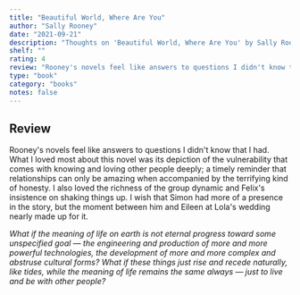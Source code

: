 ```yaml
---
title: "Beautiful World, Where Are You"
author: "Sally Rooney"
date: "2021-09-21"
description: "Thoughts on 'Beautiful World, Where Are You' by Sally Rooney."
shelf: ""
rating: 4
review: "Rooney's novels feel like answers to questions I didn't know that I had. What I loved most about this novel was its depiction of the vulnerability that comes with knowing and loving other people deeply; a timely reminder that relationships can only be amazing when accompanied by the terrifying kind of honesty. I also loved the richness of the group dynamic and Felix's insistence on shaking things up. I wish that Simon had more of a presence in the story, but the moment between him and Eileen at Lola's wedding nearly made up for it.<br/><br/><i>What if the meaning of life on earth is not eternal progress toward some unspecified goal — the engineering and production of more and more powerful technologies, the development of more and more complex and abstruse cultural forms? What if these things just rise and recede naturally, like tides, while the meaning of life remains the same always — just to live and be with other people?</i>"
type: "book"
category: "books"
notes: false
---
```


## Review

Rooney's novels feel like answers to questions I didn't know that I had. What I loved most about this novel was its depiction of the vulnerability that comes with knowing and loving other people deeply; a timely reminder that relationships can only be amazing when accompanied by the terrifying kind of honesty. I also loved the richness of the group dynamic and Felix's insistence on shaking things up. I wish that Simon had more of a presence in the story, but the moment between him and Eileen at Lola's wedding nearly made up for it.

_What if the meaning of life on earth is not eternal progress toward some unspecified goal — the engineering and production of more and more powerful technologies, the development of more and more complex and abstruse cultural forms? What if these things just rise and recede naturally, like tides, while the meaning of life remains the same always — just to live and be with other people?_
